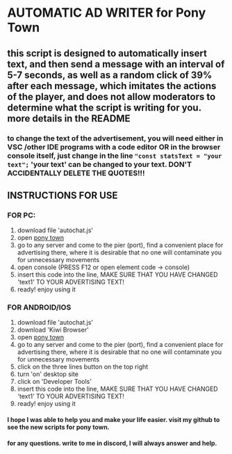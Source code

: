 # AUTOMATIC AD WRITER for Pony Town
## this script is designed to automatically insert text, and then send a message with an interval of 5-7 seconds, as well as a random click of 39% after each message, which imitates the actions of the player, and does not allow moderators to determine what the script is writing for you. more details in the README
### to change the text of the advertisement, you will need either in VSC /other IDE programs with a code editor OR in the browser console itself, just change in the line `"const statsText = "your text";` 'your text' can be changed to your text. DON'T ACCIDENTALLY DELETE THE QUOTES!!!

## INSTRUCTIONS FOR USE
### FOR PC:
1. download file 'autochat.js'
2. open [pony town](https://pony.town)
3. go to any server and come to the pier (port), find a convenient place for advertising there, where it is desirable that no one will contaminate you for unnecessary movements
4. open console (PRESS F12 or open element code -> console)
5. insert this code into the line, MAKE SURE THAT YOU HAVE CHANGED 'text1' TO YOUR ADVERTISING TEXT!
6. ready! enjoy using it

### FOR ANDROID/IOS
1. download file 'autochat.js'
2. download 'Kiwi Browser'
3. open [pony town](https://pony.town)
4. go to any server and come to the pier (port), find a convenient place for advertising there, where it is desirable that no one will contaminate you for unnecessary movements
5. click on the three lines button on the top right
6. turn 'on' desktop site
7. click on 'Developer Tools'
8. insert this code into the line, MAKE SURE THAT YOU HAVE CHANGED 'text1' TO YOUR ADVERTISING TEXT!
9. ready! enjoy using it

#### I hope I was able to help you and make your life easier. visit my github to see the new scripts for pony town. 
#### for any questions. write to me in discord, I will always answer and help.
